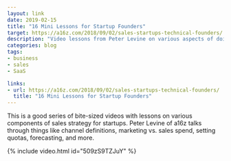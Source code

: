 ```yaml
---
layout: link
date: 2019-02-15
title: "16 Mini Lessons for Startup Founders"
target: https://a16z.com/2018/09/02/sales-startups-technical-founders/
description: "Video lessons from Peter Levine on various aspects of doing sales in a SaaS startup."
categories: blog
tags:
- business
- sales
- SaaS

links:
- url: https://a16z.com/2018/09/02/sales-startups-technical-founders/
  title: "16 Mini Lessons for Startup Founders"
---
```


This is a good series of bite-sized videos with lessons on various components of sales strategy for startups. Peter Levine of a16z talks through things like channel definitions, marketing vs. sales spend, setting quotas, forecasting, and more.

{% include video.html id="509zS9TZJuY" %}
